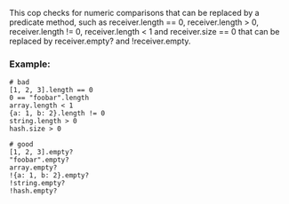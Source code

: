 This cop checks for numeric comparisons that can be replaced
by a predicate method, such as receiver.length == 0,
receiver.length > 0, receiver.length != 0,
receiver.length < 1 and receiver.size == 0 that can be
replaced by receiver.empty? and !receiver.empty.

### Example:
    # bad
    [1, 2, 3].length == 0
    0 == "foobar".length
    array.length < 1
    {a: 1, b: 2}.length != 0
    string.length > 0
    hash.size > 0

    # good
    [1, 2, 3].empty?
    "foobar".empty?
    array.empty?
    !{a: 1, b: 2}.empty?
    !string.empty?
    !hash.empty?